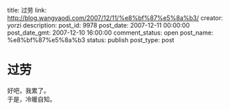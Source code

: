title: 过劳
link: http://blog.wangyaodi.com/2007/12/11/%e8%bf%87%e5%8a%b3/
creator: yorzi
description: 
post_id: 9978
post_date: 2007-12-11 00:00:00
post_date_gmt: 2007-12-10 16:00:00
comment_status: open
post_name: %e8%bf%87%e5%8a%b3
status: publish
post_type: post

# 过劳

好吧，我累了。  
于是，冷暖自知。